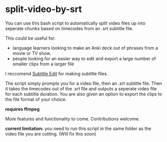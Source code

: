 # split-video-by-srt

You can use this bash script to automatically split video files up into seperate chunks based on timecodes from an .srt subtitle file.

This could be useful for:

- language learners looking to make an Anki deck out of phrases from a movie or TV show.
- people looking for an easier way to edit and export a large number of smaller clips from a larger file

I reccomend [Subtitle Edit](http://www.nikse.dk/SubtitleEdit/) for making subtitle files.

The script simply prompts you for a video file, then an .srt subtitle file. Then it takes the timecodes out of the .srt file and outputs a seperate video file for each subtitle duration. You are also given an option to export the clips to the file format of your choice.

**requires ffmpeg**

More features and functionality to come. Contributions welcome.

**current limitation:** you need to run this script in the same folder as the video file you are cutting. (Will fix this soon)
